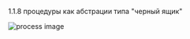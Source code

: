 1.1.8  процедуры как абстрации типа "черный ящик"

![process image](https://assets.flocktory.com/uploads/clients/2125/d02c87eb-8101-461f-88af-f5c0de458955_process.jpg)